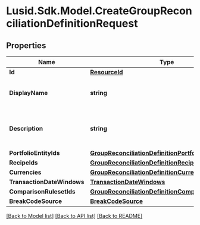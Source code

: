 # Lusid.Sdk.Model.CreateGroupReconciliationDefinitionRequest

## Properties

Name | Type | Description | Notes
------------ | ------------- | ------------- | -------------
**Id** | [**ResourceId**](ResourceId.md) |  | [optional] 
**DisplayName** | **string** | The name of the Group Reconciliation Definition | 
**Description** | **string** | The description of the Group Reconciliation Definition | 
**PortfolioEntityIds** | [**GroupReconciliationDefinitionPortfolioEntityIds**](GroupReconciliationDefinitionPortfolioEntityIds.md) |  | 
**RecipeIds** | [**GroupReconciliationDefinitionRecipeIds**](GroupReconciliationDefinitionRecipeIds.md) |  | [optional] 
**Currencies** | [**GroupReconciliationDefinitionCurrencies**](GroupReconciliationDefinitionCurrencies.md) |  | [optional] 
**TransactionDateWindows** | [**TransactionDateWindows**](TransactionDateWindows.md) |  | [optional] 
**ComparisonRulesetIds** | [**GroupReconciliationDefinitionComparisonRulesetIds**](GroupReconciliationDefinitionComparisonRulesetIds.md) |  | [optional] 
**BreakCodeSource** | [**BreakCodeSource**](BreakCodeSource.md) |  | 

[[Back to Model list]](../README.md#documentation-for-models) [[Back to API list]](../README.md#documentation-for-api-endpoints) [[Back to README]](../README.md)

